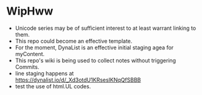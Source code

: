 # WipHww

* Unicode series may be of sufficient interest to at least warrant linking to them.
* This repo could become an effective template.  
* For the moment, DynaList is an effective initial staging agea for myContent.
* This repo's wiki is being used to collect notes without triggering Commits.
* line staging happens at https://dynalist.io/d/_Xd3otdU1KRsesIKNqQfSBBB
* test the use of html.UL codes.
